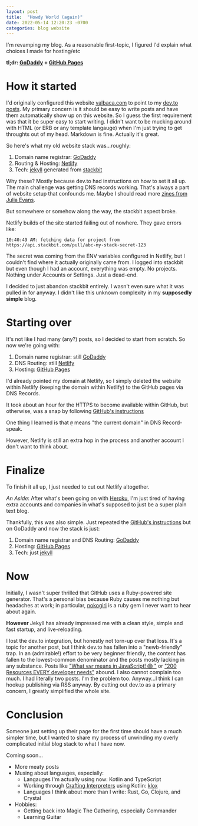 ```yaml
---
layout: post
title:  "Howdy World (again)"
date: 2022-05-14 12:20:23 -0700
categories: blog website
---
```


I'm revamping my blog. As a reasonable first-topic, I figured I'd explain what choices I made for hosting/etc

**tl;dr: [GoDaddy](https://www.godaddy.com/) + [GitHub Pages](https://pages.github.com/)**

# How it started

 I'd originally configured this website [valbaca.com]() to point to my [dev.to posts](https://dev.to/val_baca). My primary concern is it should be easy to write posts and have them automatically show up on this website. So I guess the first requirement was that it be super easy to start writing. I didn't want to be mucking around with HTML (or ERB or any template langauge) when I'm just trying to get throughts out of my head. Markdown is fine. Actually it's great.

 So here's what my old website stack was...roughly:

 1. Domain name registrar: [GoDaddy](https://www.godaddy.com/)
 2. Routing & Hosting: [Netlify](https://www.netlify.com/)
 3. Tech: [jekyll](https://jekyllrb.com/docs/) generated from [stackbit](https://www.stackbit.com/)

Why these? Mostly because dev.to had instructions on how to set it all up. The main challenge was getting DNS records working. That's always a part of website setup that confounds me. Maybe I should read more [zines from Julia Evans](https://wizardzines.com/zines/dns/).

But somewhere or somehow along the way, the stackbit aspect broke.

Netlify builds of the site started failing out of nowhere. They gave errors like:

```log
10:40:49 AM: fetching data for project from https://api.stackbit.com/pull/abc-my-stack-secret-123
```

The secret was coming from the ENV variables configured in Netlify, but I couldn't find where it actually originally came from. I logged into stackbit but even though I had an account, everything was empty. No projects. Nothing under Accounts or Settings. Just a dead-end.

I decided to just abandon stackbit entirely. I wasn't even sure what it was pulled in for anyway. I didn't like this unknown complexity in my **supposedly simple** blog.

# Starting over

It's not like I had many (any?) posts, so I decided to start from scratch. So now we're going with:

1. Domain name registrar: still [GoDaddy](https://www.godaddy.com/)
2. DNS Routing: still [Netlify](https://www.netlify.com/)
3. Hosting: [GitHub Pages](https://pages.github.com/)

I'd already pointed my domain at Netlify, so I simply deleted the website within Netlify (keeping the domain within Netlify) to the GitHub pages via DNS Records.

It took about an hour for the HTTPS to become available within GitHub, but otherwise, was a snap by following [GitHub's instructions](https://docs.github.com/en/pages/configuring-a-custom-domain-for-your-github-pages-site/managing-a-custom-domain-for-your-github-pages-site)

One thing I learned is that `@` means "the current domain" in DNS Record-speak.

However, Netlify is still an extra hop in the process and another account I don't want to think about.

# Finalize

To finish it all up, I just needed to cut out Netlify altogether.

*An Aside*: After what's been going on with [Heroku](https://status.heroku.com/incidents/2413), I'm just tired of having extra accounts and companies in what's supposed to just be a super plain text blog.

Thankfully, this was also simple. Just repeated the [GitHub's instructions](https://docs.github.com/en/pages/configuring-a-custom-domain-for-your-github-pages-site/managing-a-custom-domain-for-your-github-pages-site) but on GoDaddy and now the stack is just:

1. Domain name registrar and DNS Routing: [GoDaddy](https://www.godaddy.com/)
2. Hosting: [GitHub Pages](https://pages.github.com/)
3. Tech: just [jekyll](https://jekyllrb.com/docs/)

# Now

Initially, I wasn't super thrilled that GitHub uses a Ruby-powered site generator. That's a personal bias because Ruby causes me nothing but headaches at work; in particular, [nokogiri](https://nokogiri.org/) is a ruby gem I never want to hear about again.

**However** Jekyll has already impressed me with a clean style, simple and fast startup, and live-reloading.

I lost the dev.to integration, but honestly not torn-up over that loss. It's a topic for another post, but I think dev.to has fallen into a "newb-friendly" trap. In an (admirable!) effort to be very beginner friendly, the content has fallen to the lowest-common denominator and the posts mostly lacking in any substance. Posts like ["What `var` means in JavaScript! 😱 "](https://dev.to/paritho/3-reasons-to-use-var-in-javascript-1hoe) or ["200 Resources EVERY developer needs"](https://dev.to/suniljoshi19/top-42-react-resources-every-developer-should-bookmark-latest-24pb) abound. I also cannot complain too much. I had literally two posts. I'm the problem too. Anyway...I think I can hookup publishing via RSS anyway. By cutting out dev.to as a primary concern, I greatly simplified the whole site.

# Conclusion

Someone just setting up their page for the first time should have a much simpler time, but I wanted to share my process of unwinding my overly complicated initial blog stack to what I have now.

Coming soon...

- More meaty posts
- Musing about languages, especially:
  - Langauges I'm actually using now: Kotlin and TypeScript
  - Working through [Crafting Interpreters](https://craftinginterpreters.com/) using Kotlin: [klox](https://github.com/valbaca/klox)
  - Languages I think about more than I write: Rust, Go, Clojure, and Crystal
- Hobbies:
  - Getting back into Magic The Gathering, especially Commander
  - Learning Guitar
